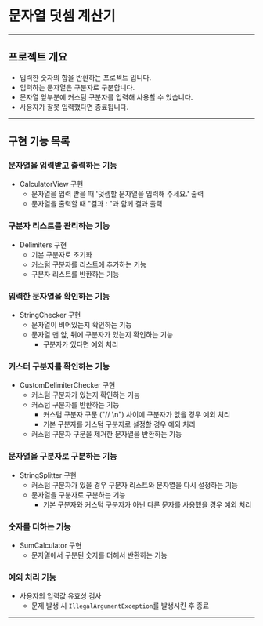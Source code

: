 # 문자열 덧셈 계산기

---

## 프로젝트 개요

- 입력한 숫자의 합을 반환하는 프로젝트 입니다.
- 입력하는 문자열은 구분자로 구분합니다.
- 문자열 앞부분에 커스텀 구분자를 입력해 사용할 수 있습니다.
- 사용자가 잘못 입력했다면 종료됩니다.

---

## 구현 기능 목록

### 문자열을 입력받고 출력하는 기능

- CalculatorView 구현
    - 문자열을 입력 받을 때 '덧셈할 문자열을 입력해 주세요.' 출력
    - 문자열을 출력할 때 "결과 : "과 함께 결과 출력

### 구분자 리스트를 관리하는 기능

- Delimiters 구현
    - 기본 구분자로 초기화
    - 커스텀 구분자를 리스트에 추가하는 기능
    - 구분자 리스트를 반환하는 기능

### 입력한 문자열을 확인하는 기능

- StringChecker 구현
    - 문자열이 비어있는지 확인하는 기능
    - 문자열 맨 앞, 뒤에 구분자가 있는지 확인하는 기능
        - 구분자가 있다면 예외 처리

### 커스터 구분자를 확인하는 기능

- CustomDelimiterChecker 구현
    - 커스텀 구분자가 있는지 확인하는 기능
    - 커스텀 구분자를 반환하는 기능
        - 커스텀 구분자 구문 ("// \n") 사이에 구분자가 없을 경우 예외 처리
        - 기본 구분자를 커스텀 구분자로 설정할 경우 예외 처리
    - 커스텀 구분자 구문을 제거한 문자열을 반환하는 기능

### 문자열을 구분자로 구분하는 기능

- StringSplitter 구현
    - 커스텀 구분자가 있을 경우 구분자 리스트와 문자열을 다시 설정하는 기능
    - 문자열을 구분자로 구분하는 기능
        - 기본 구분자와 커스텀 구분자가 아닌 다른 문자를 사용했을 경우 예외 처리

### 숫자를 더하는 기능

- SumCalculator 구현
    - 문자열에서 구분된 숫자를 더해서 반환하는 기능

### 예외 처리 기능

- 사용자의 입력값 유효성 검사
    - 문제 발생 시 `IllegalArgumentException`를 발생시킨 후 종료

---




